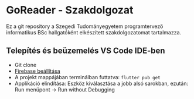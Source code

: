 # GoReader - Szakdolgozat

Ez a git repository a Szegedi Tudományegyetem programtervező informatikus BSc hallgatóként elkészített szakdolgozatomat tartalmazza. 

## Telepítés és beüzemelés VS Code IDE-ben

- Git clone
- [Firebase beállítása](https://firebase.flutter.dev/docs/cli#generating-firebase-options)
- A projekt mappájában terminálban futtatva: `flutter pub get`
- Applikáció elindítása: Eszköz kiválasztása a jobb alsó sarokban, ezután: Run menüpont -> Run without Debugging 